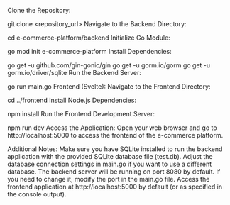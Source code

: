 Clone the Repository:

git clone <repository_url>
Navigate to the Backend Directory:
 
cd e-commerce-platform/backend
Initialize Go Module:

go mod init e-commerce-platform
Install Dependencies: 

go get -u github.com/gin-gonic/gin
go get -u gorm.io/gorm
go get -u gorm.io/driver/sqlite
Run the Backend Server:

go run main.go
Frontend (Svelte):
Navigate to the Frontend Directory:

cd ../frontend
Install Node.js Dependencies:

npm install
Run the Frontend Development Server:

npm run dev
Access the Application:
Open your web browser and go to http://localhost:5000 to access the frontend of the e-commerce platform.

Additional Notes:
Make sure you have SQLite installed to run the backend application with the provided SQLite database file (test.db).
Adjust the database connection settings in main.go if you want to use a different database.
The backend server will be running on port 8080 by default. If you need to change it, modify the port in the main.go file.
Access the frontend application at http://localhost:5000 by default (or as specified in the console output).
